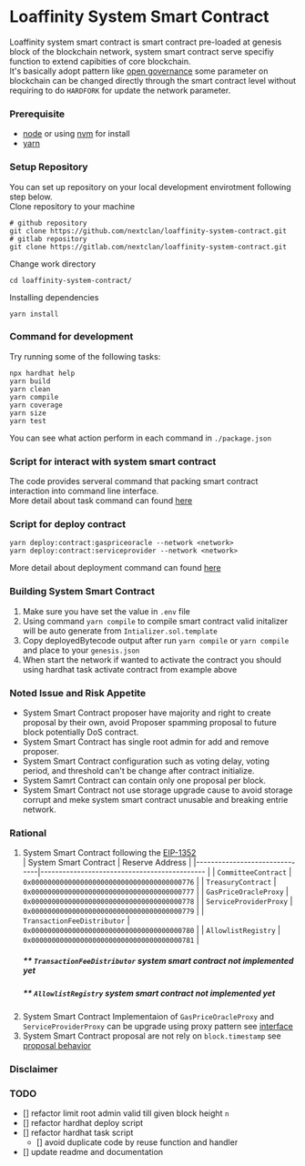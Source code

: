 # Loaffinity System Smart Contract

Loaffinity system smart contract is smart contract pre-loaded at genesis block of the blockchain network, system smart contract serve specifiy function to extend capibities of core blockchain.  
It's basically adopt pattern like [open governance](https://polkadot.network/features/opengov/) some parameter on blockchain can be changed directly through the smart contract level without requiring to do `HARDFORK` for update the network parameter.

### Prerequisite

- [node](https://nodejs.org/en) or using [nvm](https://github.com/nvm-sh/nvm) for install
- [yarn](https://yarnpkg.com/)

### Setup Repository
You can set up repository on your local development envirotment following step below.  
Clone repository to your machine
```shell
# github repository
git clone https://github.com/nextclan/loaffinity-system-contract.git
# gitlab repository
git clone https://gitlab.com/nextclan/loaffinity-system-contract.git
```
Change work directory
```shell
cd loaffinity-system-contract/
```
Installing dependencies
```shell
yarn install
```

### Command for development

Try running some of the following tasks:

``` shell
npx hardhat help
yarn build 
yarn clean
yarn compile
yarn coverage
yarn size
yarn test
```
You can see what action perform in each command in `./package.json`


### Script for interact with system smart contract
The code provides serveral command that packing smart contract interaction into command line interface.  
More detail about task command can found [here](./docs/task.md)

### Script for deploy contract

```
yarn deploy:contract:gaspriceoracle --network <network>
yarn deploy:contract:serviceprovider --network <network>
```
More detail about deployment command can found [here](./docs/deployment.md)

### Building System Smart Contract
1. Make sure you have set the value in `.env` file
2. Using command `yarn compile` to compile smart contract valid initalizer will be auto generate from `Intializer.sol.template`
3. Copy deployedBytecode output after run `yarn compile` or `yarn compile` and place to your `genesis.json`
4. When start the network if wanted to activate the contract you should using hardhat task activate contract from example above

### Noted Issue and Risk Appetite
- System Smart Contract proposer have majority and right to create proposal by their own, avoid Proposer spamming proposal to future block potentially DoS contract.
- System Smart Contract has single root admin for add and remove proposer.
- System Smart Contract configuration such as voting delay, voting period, and threshold can't be change after contract initialize.
- System Samrt Contract can contain only one proposal per block.
- System Smart Contract not use storage upgrade cause to avoid storage corrupt and meke system smart contract unusable and breaking entrie network.

### Rational
1. System Smart Contract following the [EIP-1352](https://eips.ethereum.org/EIPS/eip-1352)  
    | System Smart Contract         | Reserve Address                              |
    |-------------------------------|--------------------------------------------- |
    | `CommitteeContract`           | `0x0000000000000000000000000000000000000776` |
    | `TreasuryContract`            | `0x0000000000000000000000000000000000000777` |
    | `GasPriceOracleProxy`         | `0x0000000000000000000000000000000000000778` |
    | `ServiceProviderProxy`        | `0x0000000000000000000000000000000000000779` |
    | `TransactionFeeDistributor`   | `0x0000000000000000000000000000000000000780` |
    | `AllowlistRegistry`           | `0x0000000000000000000000000000000000000781` |
    ##### ** `TransactionFeeDistributor` system smart contract not implemented yet  
    ##### ** `AllowlistRegistry` system smart contract not implemented yet
2. System Smart Contract Implementaion of `GasPriceOracleProxy` and `ServiceProviderProxy` can be upgrade using proxy pattern see [interface](./docs/proxyinterface.md)
3. System Smart Contract proposal are not rely on `block.timestamp` see [proposal behavior](./docs/proposal.md/#proposal-behavior)

### Disclaimer

### TODO
- [] refactor limit root admin valid till given block height `n`
- [] refactor hardhat deploy script
- [] refactor hardhat task script
    - [] avoid duplicate code by reuse function and handler
- [] update readme and documentation
